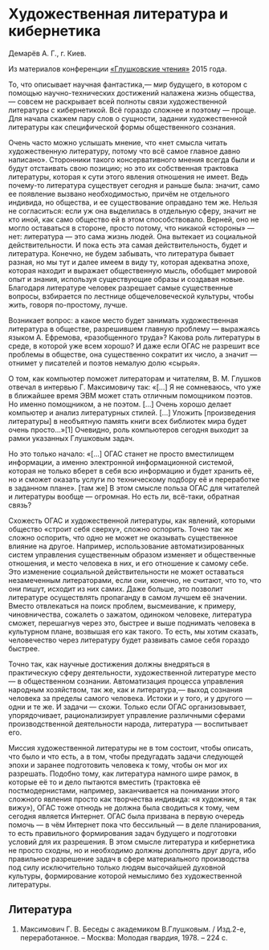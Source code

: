 # Художественная литература и кибернетика

Демарёв А. Г., г. Киев.

Из материалов конференции [«Глушковские чтения»](index.md) 2015 года.

То, что описывает научная фантастика,— мир будущего, в котором с помощью научно-технических достижений налажена жизнь общества,— совсем не раскрывает всей полноты связи художественной литературы с кибернетикой. Всё гораздо сложнее и поэтому — проще. Для начала скажем пару слов о сущности, задании художественной литературы как специфической формы общественного сознания.

Очень часто можно услышать мнение, что «нет смысла читать художественную литературу, потому что всё самое главное давно написано». Сторонники такого консервативного мнения всегда были и будут отстаивать свою позицию; но это их собственная трактовка литературы, которая к сути этого явления отношения не имеет. Ведь почему-то литература существует сегодня и раньше была: значит, само ее появление вызвано необходимостью, причём не отдельного индивида, но общества, и ее существование оправдано тем же. Нельзя не согласиться: если уж она выделилась в отдельную сферу, значит не кто иной, как само общество ей в этом способствовало. Верней, оно не могло оставаться в стороне, просто потому, что никакой «стороны» — нет: литература — это сама жизнь людей. Она вытекает из социальной действительности. И пока есть эта самая действительность, будет и литература. Конечно, не будем забывать, что литература бывает разная, но мы тут и далее имеем в виду ту, которая адекватна эпохе, которая находит и выражает общественную мысль, обобщает мировой опыт и знания, используя существующие образы и создавая новые. Благодаря литературе человек разрешает самые существенные вопросы, взбирается по лестнице общечеловеческой культуры, чтобы жить, говоря по-простому, лучше.

Возникает вопрос: а какое место будет занимать художественная литература в обществе, разрешившем главную проблему — выражаясь языком А. Ефремова, «разобщенного труда»? Какова роль литературы в среде, в которой уже всем хорошо? И даже если ОГАС не разрешит все проблемы в обществе, она существенно сократит их число, а значит — отнимет у писателей и поэтов немалую долю «сырья».

О том, как компьютер поможет литераторам и читателям, В. М. Глушков отвечал в интервью Г. Максимовичу так: «\[...\] Я не сомневаюсь, что уже в ближайшее время ЭВМ может стать отличным помощником поэтов. Но именно помощником, а не поэтом. \[...\] Очень хорошо делает компьютер и анализ литературных стилей. \[...\] Уложить \[произведения литературы\] в необъятную память книги всех библиотек мира будет очень просто...»\[1\] Очевидно, роль компьютеров сегодня выходит за рамки указанных Глушковым задач.

Но это только начало: «\[...\] ОГАС станет не просто вместилищем информации, а именно электронной информационной системой, которая не только вберет в себя всю информацию и будет хранить её, но и сможет оказать услуги по техническому подбору её и переработке в заданном плане». \[там же\] В этом смысле польза ОГАС для читателей и литературы вообще — огромная. Но есть ли, всё-таки, обратная связь?

Схожесть ОГАС и художественной литературы, как явлений, которыми общество «строит себя сверху», сложно оспорить. Точно так же сложно оспорить, что одно не может не оказывать существенное влияние на другое. Например, использование автоматизированных систем управления существенным образом изменяет и общественные отношения, и место человека в них, и его отношение к самому себе. Это изменение социальной действительности не может оставаться незамеченным литераторами, если они, конечно, не считают, что то, что они пишут, исходит из них самих. Даже больше, это позволит литературе осуществлять пропаганду в самом лучшем её значении. Вместо отвлекаться на поиск проблем, высмеивание, к примеру, чиновничества, сожалеть о зажатом, одиноком человеке, литература сможет, перешагнув через это, быстрее и выше поднимать человека в культурном плане, возвышая его как такого. То есть, мы хотим сказать, человечество через литературу будет развивать самое себя гораздо быстрее.

Точно так, как научные достижения должны внедряться в практическую сферу деятельности, художественной литературе место — в общественном сознании. Автоматизация процесса управления народным хозяйством, так же, как и литература,— выход сознания человека за пределы самого человека. Истоки и у того, и у другого — одни и те же. И задачи — схожи. Только если ОГАС организовывает, упорядочивает, рационализирует управление различными сферами производственной деятельности народа, литература — воспитывает его.

Миссия художественной литературы не в том состоит, чтобы описать, что было и что есть, а в том, чтобы предугадать задачи следующей эпохи и заранее подготовить человека к тому, чтобы он мог их разрешать. Подобно тому, как литература намного шире рамок, в которые её то и дело пытаются вместить (трактовка её постмодернистами, например, заканчивается на понимании этого сложного явления просто как творчества индивида: «я художник, я так вижу»), ОГАС тоже отнюдь не должна была сводиться к тому, чем сегодня является Интернет. ОГАС была призвана в первую очередь помочь — в чём Интернет пока что бессильный — в деле планирования, то есть правильного формирования задач будущего и подготовки условий для их разрешения. В этом смысле литература и кибернетика не просто сходны, но и необходимо должны дополнять друг друга, ибо правильное разрешение задач в сфере материального производства под силу исключительно только людям высочайшей духовной культуры, формирование которой немыслимо без художественной литературы.

## Литература

1. Максимович Г. В. Беседы с академиком В.Глушковым. / Изд.2-е, переработанное. – Москва: Молодая гвардия, 1978. – 224 с.